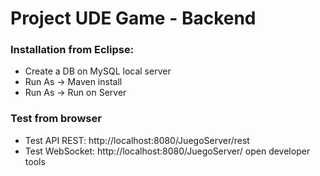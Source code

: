 # Project UDE Game - Backend

### Installation from Eclipse:
- Create a DB on MySQL local server
- Run As -> Maven install
- Run As -> Run on Server

### Test from browser
- Test API REST: http://localhost:8080/JuegoServer/rest
- Test WebSocket: http://localhost:8080/JuegoServer/ open developer tools
